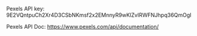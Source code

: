 
Pexels API key: 9E2VQntpuCh2Xr4D3CSbNKmsf2x2EMnnyR9wKlZvIRWFNJhpq36QmOgI

Pexels API Doc:
https://www.pexels.com/api/documentation/